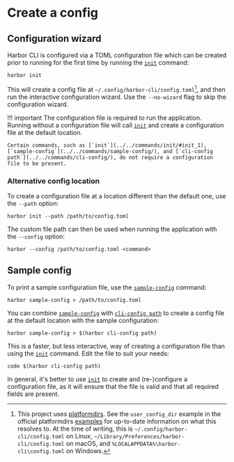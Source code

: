 # Create a config

## Configuration wizard

Harbor CLI is configured via a TOML configuration file which can be created prior to running for the first time by running the [`init`](../../commands/init/#init_1) command:

```
harbor init
```

This will create a config file at `~/.config/harbor-cli/config.toml`[^1], and then run the interactive configuration wizard. Use the `--no-wizard` flag to skip the configuration wizard.

!!! important
    The configuration file is required to run the application. Running without a configuration file will call [`init`](../../commands/init/#init_1) and create a configuration file at the default location.

    Certain commands, such as [`init`](../../commands/init/#init_1), [`sample-config`](../../commands/sample-config/), and [`cli-config path`](../../commands/cli-config/), do not require a configuration file to be present.


### Alternative config location

To create a configuration file at a location different than the default one, use the `--path` option:

```
harbor init --path /path/to/config.toml
```

The custom file path can then be used when running the application with the `--config` option:

```
harbor --config /path/to/config.toml <command>
```


## Sample config
To print a sample configuration file, use the [`sample-config`](../../commands/sample-config/) command:

```
harbor sample-config > /path/to/config.toml
```

You can combine [`sample-config`](../../commands/sample-config/) with [`cli-config path`](../../commands/cli-config/#cli-config-path) to create a config file at the default location with the sample configuration:

```
harbor sample-config > $(harbor cli-config path)
```

This is a faster, but less interactive, way of creating a configuration file than using the [`init`](../../commands/init/#init_1) command. Edit the file to suit your needs:

```
code $(harbor cli-config path)
```

In general, it's better to use [`init`](../../commands/init/#init_1) to create and (re-)configure a configuration file, as it will ensure that the file is valid and that all required fields are present.

[^1]: This project uses [platformdirs](https://pypi.org/project/platformdirs/). See the `user_config_dir` example in the official platformdirs [examples](https://pypi.org/project/platformdirs/#example-output) for up-to-date information on what this resolves to. At the time of writing, this is `~/.config/harbor-cli/config.toml` on Linux, `~/Library/Preferences/harbor-cli/config.toml` on macOS, and `%LOCALAPPDATA%\harbor-cli\config.toml` on Windows.
